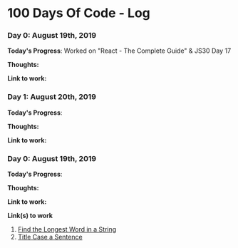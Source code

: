 # 100 Days Of Code - Log

### Day 0: August 19th, 2019

**Today's Progress**: Worked on "React - The Complete Guide" & JS30 Day 17

**Thoughts:** 

**Link to work:** 


### Day 1: August 20th, 2019

**Today's Progress**: 

**Thoughts:** 

**Link to work:** 


### Day 0: August 19th, 2019

**Today's Progress**: 

**Thoughts:** 

**Link to work:** 

**Link(s) to work**
1. [Find the Longest Word in a String](https://www.freecodecamp.com/challenges/find-the-longest-word-in-a-string)
2. [Title Case a Sentence](https://www.freecodecamp.com/challenges/title-case-a-sentence)
